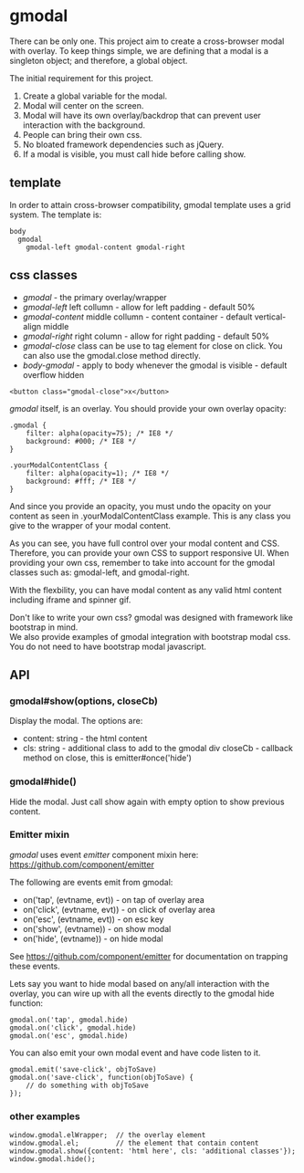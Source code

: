 # gmodal
There can be only one.  This project aim to create a cross-browser modal with overlay. 
To keep things simple, we are defining that a modal is a singleton object; and therefore, a global object.

The initial requirement for this project.

1. Create a global variable for the modal.
2. Modal will center on the screen.
3. Modal will have its own overlay/backdrop that can prevent user interaction with the background.
4. People can bring their own css.
5. No bloated framework dependencies such as jQuery.
6. If a modal is visible, you must call hide before calling show.

## template
In order to attain cross-browser compatibility, gmodal template uses a grid system.  The template is:
```
body
  gmodal
    gmodal-left gmodal-content gmodal-right
```
  
## css classes
* *gmodal* - the primary overlay/wrapper
* *gmodal-left* left collumn - allow for left padding - default 50%
* *gmodal-content* middle collumn - content container - default vertical-align middle
* *gmodal-right* right column - allow for right padding - default 50%
* *gmodal-close* class can be use to tag element for close on click.  You can also use the gmodal.close method directly.
* *body-gmodal* - apply to body whenever the gmodal is visible - default overflow hidden
```
<button class="gmodal-close">x</button>
```

*gmodal* itself, is an overlay.  You should provide your own overlay opacity:
```
.gmodal {
    filter: alpha(opacity=75); /* IE8 */
    background: #000; /* IE8 */
}

.yourModalContentClass {
    filter: alpha(opacity=1); /* IE8 */
    background: #fff; /* IE8 */
}
```
And since you provide an opacity, you must undo the opacity on your content 
as seen in .yourModalContentClass example.  This is any class you give to
the wrapper of your modal content.  

As you can see, you have full control over your modal content and CSS.  Therefore, you can provide your own CSS to support responsive UI.  When providing your own css, remember to take into account for the gmodal classes such as: gmodal-left,
and gmodal-right.  

With the flexbility, you can have modal content as any valid html content including iframe and spinner gif. 

Don't like to write your own css?  gmodal was designed with framework like bootstrap in mind.  
We also provide examples of gmodal integration with bootstrap modal css.  You do not need to have bootstrap modal javascript.

## API

### gmodal#show(options, closeCb)
 Display the modal.  The options are:
 * content: string - the html content
 * cls: string - additional class to add to the gmodal div
closeCb - callback method on close, this is emitter#once('hide')

### gmodal#hide()
 Hide the modal.  Just call show again with empty option to show previous content.

### Emitter mixin
*gmodal* uses event *emitter* component mixin here: https://github.com/component/emitter

The following are events emit from gmodal:
* on('tap', (evtname, evt)) - on tap of overlay area
* on('click', (evtname, evt)) - on click of overlay area
* on('esc', (evtname, evt)) - on esc key
* on('show', (evtname)) - on show modal
* on('hide', (evtname)) - on hide modal

See https://github.com/component/emitter for documentation on trapping these events.

Lets say you want to hide modal based on any/all interaction with the overlay, you can wire up with all the events directly to the gmodal hide function:

```
gmodal.on('tap', gmodal.hide)
gmodal.on('click', gmodal.hide)
gmodal.on('esc', gmodal.hide)
```

You can also emit your own modal event and have code listen to it.

```
gmodal.emit('save-click', objToSave)
gmodal.on('save-click', function(objToSave) {
	// do something with objToSave
});
```

### other examples
```
window.gmodal.elWrapper;  // the overlay element
window.gmodal.el;         // the element that contain content
window.gmodal.show({content: 'html here', cls: 'additional classes'});
window.gmodal.hide();
```
